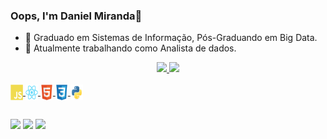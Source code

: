 ### Oops, I'm Daniel Miranda👋

- 🔭 Graduado em Sistemas de Informação, Pós-Graduando em Big Data.
- 🌱 Atualmente trabalhando como Analista de dados.

<div align="center">
  <a href="https://github.com/BearRed">
  <img height="180em" src="https://github-readme-stats.vercel.app/api?username=BearRed&icon_color=eaBfE8&show_icons=true&theme=midnight-purple&include_all_commits=true&count_private=true"/>
  <img height="140em" src="https://github-readme-stats.vercel.app/api/top-langs/?username=BearRed&layout=compact&langs_count=7&theme=midnight-purple"/>
</div>

 
<div style="display: inline_block"><br>
<img align="center" alt="Daniel-Js" height="25" width="20"  src="https://raw.githubusercontent.com/devicons/devicon/master/icons/javascript/javascript-plain.svg">
<img align="center" alt="Daniel-React" height="25" width="20" src="https://raw.githubusercontent.com/devicons/devicon/master/icons/react/react-original.svg"> <img align="center" alt="Daniel-HTML" height="25" width="20" src="https://raw.githubusercontent.com/devicons/devicon/master/icons/html5/html5-original.svg">
<img align="center" alt="Daniel-CSS" height="25" width="20" src="https://raw.githubusercontent.com/devicons/devicon/master/icons/css3/css3-original.svg">
<img align="center" alt="Daniel-Python" height="25" width="20" src="https://raw.githubusercontent.com/devicons/devicon/master/icons/python/python-original.svg">        
</div>
  
  ##
<div>
 <a href="https://www.instagram.com/danmiirand" target="_blank"><img src="https://img.shields.io/badge/-Instagram-%23E4405F?style=for-the-badge&logo=instagram&logoColor=white" target="_blank"></a>
 <a href="https://www.linkedin.com/in/daniel-de-souza-miranda-80bb66176/" target="_blank"><img src="https://img.shields.io/badge/-LinkedIn-%230077B5?style=for-the-badge&logo=linkedin&logoColor=white" target="_blank"></a> 
 <a href = "mailto:daniel.smirandati@gmail.com"><img src="https://img.shields.io/badge/-Gmail-%23333?style=for-the-badge&logo=gmail&logoColor=white" target="_blank"></a>
</div>
